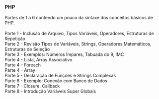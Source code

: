 ### PHP
Partes de 1 a 6 contendo um pouco da sintaxe dos conceitos básicos de PHP.<br/>
<br/>
Parte 1 - Inclusão de Arquivo, Tipos Variáveis, Operadores, Estruturas de Repetição <br/>
Parte 2 - Revisão Tipos de Variáveis, Strings, Operadores Matemáticos, Estruturas de Seleção <br/>
Parte 3 - Exemplos: Números Ímpares, Tabuada do 9, IMC <br/>
Parte 4 - Lista, Array Associativo <br/>
Parte 4 - Foreach <br/>
Parte 4 - Array <br/>
Parte 5 - Declaração de Funções e Strings Complexas <br/>
Parte 6 - Exemplo: Conexão com Banco de Dados <br/>
Parte 7 - Closure, Callback <br/>
Parte 8 - Introdução Variáveis Super Globais <br/>